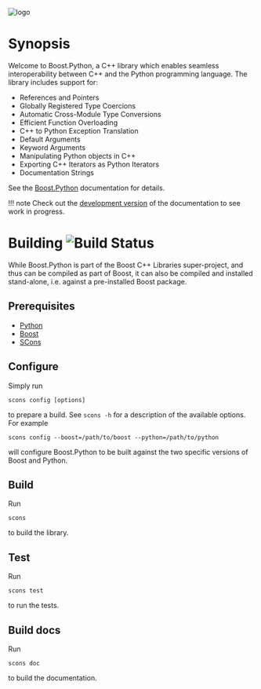 ![logo](https://raw.githubusercontent.com/boostorg/python/develop/doc/images/bpl.png)

# Synopsis

Welcome to Boost.Python, a C++ library which enables seamless interoperability between C++ and the Python programming language. The library includes support for:

* References and Pointers
* Globally Registered Type Coercions
* Automatic Cross-Module Type Conversions
* Efficient Function Overloading
* C++ to Python Exception Translation
* Default Arguments
* Keyword Arguments
* Manipulating Python objects in C++
* Exporting C++ Iterators as Python Iterators
* Documentation Strings

See the [Boost.Python](http://boostorg.github.io/python) documentation for details.

!!! note
    Check out the [development version](http://boostorg.github.io/python/develop) of the documentation to see work in progress.

# Building ![Build Status](https://travis-ci.org/boostorg/python.svg?branch=develop)

While Boost.Python is part of the Boost C++ Libraries super-project, and thus can be compiled as part of Boost, it can also be compiled and installed stand-alone, i.e. against a pre-installed Boost package.

## Prerequisites

* [Python](http://www.python.org)
* [Boost](http://www.boost.org)
* [SCons](http://www.scons.org)

## Configure

Simply run

```
scons config [options]
```
to prepare a build. See `scons -h` for a description of the available options. For example
```
scons config --boost=/path/to/boost --python=/path/to/python
```
will configure Boost.Python to be built against the two specific versions of Boost and Python.

## Build

Run

```
scons
```
to build the library.

## Test

Run

```
scons test
```
to run the tests.

## Build docs

Run

```
scons doc
```
to build the documentation.
